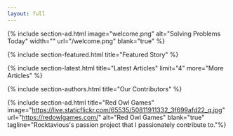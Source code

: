 ```yaml
---
layout: full
---
```


{% include section-ad.html image="welcome.png" alt="Solving Problems Today" width="" url="/welcome.png" blank="true" %}


{% include section-featured.html title="Featured Story" %}

<!-- 
{% include section-spotlight.html title="Spotlight" %}
-->

{% include section-latest.html title="Latest Articles" limit="4" more="More Articles" %}


{% include section-authors.html title="Our Contributors" %}


{% include section-ad.html title="Red Owl Games" image="https://live.staticflickr.com/65535/50811911332_3f699afd22_q.jpg" url="https://redowlgames.com/" alt="Red Owl Games" blank="true" tagline="Rocktavious's passion project that I passionately contribute to."%}


<!-- 
{% include section-author.html author="john" title="Hello, I am Jane! Welcome to my blog." %} 
-->
